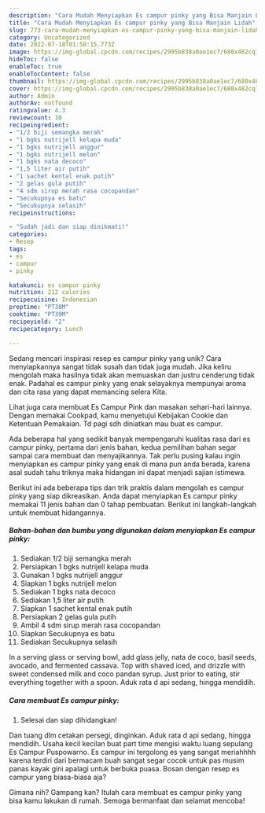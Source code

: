 ```yaml
---
description: "Cara Mudah Menyiapkan Es campur pinky yang Bisa Manjain Lidah"
title: "Cara Mudah Menyiapkan Es campur pinky yang Bisa Manjain Lidah"
slug: 773-cara-mudah-menyiapkan-es-campur-pinky-yang-bisa-manjain-lidah
category: Uncategorized
date: 2022-07-18T01:50:15.773Z
image: https://img-global.cpcdn.com/recipes/2995b838a0ae1ec7/680x482cq70/es-campur-pinky-foto-resep-utama.jpg
hideToc: false
enableToc: true
enableTocContent: false
thumbnail: https://img-global.cpcdn.com/recipes/2995b838a0ae1ec7/680x482cq70/es-campur-pinky-foto-resep-utama.jpg
cover: https://img-global.cpcdn.com/recipes/2995b838a0ae1ec7/680x482cq70/es-campur-pinky-foto-resep-utama.jpg
author: Admin
authorAv: notfound
ratingvalue: 4.3
reviewcount: 10
recipeingredient:
- "1/2 biji semangka merah"
- "1 bgks nutrijell kelapa muda"
- "1 bgks nutrijell anggur"
- "1 bgks nutrijell melon"
- "1 bgks nata decoco"
- "1,5 liter air putih"
- "1 sachet kental enak putih"
- "2 gelas gula putih"
- "4 sdm sirup merah rasa cocopandan"
- "Secukupnya es batu"
- "Secukupnya selasih"
recipeinstructions:

- "Sudah jadi dan siap dinikmati!"
categories:
- Resep
tags:
- es
- campur
- pinky

katakunci: es campur pinky 
nutrition: 212 calories
recipecuisine: Indonesian
preptime: "PT38M"
cooktime: "PT39M"
recipeyield: "2"
recipecategory: Lunch

---
```





Sedang mencari inspirasi resep es campur pinky yang unik? Cara menyiapkannya sangat tidak susah dan tidak juga mudah. Jika keliru mengolah maka hasilnya tidak akan memuaskan dan justru cenderung tidak enak. Padahal es campur pinky yang enak selayaknya mempunyai aroma dan cita rasa yang dapat memancing selera Kita.





Lihat juga cara membuat Es Campur Pink dan masakan sehari-hari lainnya. Dengan memakai Cookpad, kamu menyetujui Kebijakan Cookie dan Ketentuan Pemakaian. Td pagi sdh diniatkan mau buat es campur.

Ada beberapa hal yang sedikit banyak mempengaruhi kualitas rasa dari es campur pinky, pertama dari jenis bahan, kedua pemilihan bahan segar sampai cara membuat dan menyajikannya. Tak perlu pusing kalau ingin menyiapkan es campur pinky yang enak di mana pun anda berada, karena asal sudah tahu triknya maka hidangan ini dapat menjadi sajian istimewa.






Berikut ini ada beberapa tips dan trik praktis dalam mengolah es campur pinky yang siap dikreasikan. Anda dapat menyiapkan Es campur pinky memakai 11 jenis bahan dan 0 tahap pembuatan. Berikut ini langkah-langkah untuk membuat hidangannya.

<!--inarticleads1-->

##### Bahan-bahan dan bumbu yang digunakan dalam menyiapkan Es campur pinky:

1. Sediakan 1/2 biji semangka merah
1. Persiapkan 1 bgks nutrijell kelapa muda
1. Gunakan 1 bgks nutrijell anggur
1. Siapkan 1 bgks nutrijell melon
1. Sediakan 1 bgks nata decoco
1. Sediakan 1,5 liter air putih
1. Siapkan 1 sachet kental enak putih
1. Persiapkan 2 gelas gula putih
1. Ambil 4 sdm sirup merah rasa cocopandan
1. Siapkan Secukupnya es batu
1. Sediakan Secukupnya selasih


In a serving glass or serving bowl, add glass jelly, nata de coco, basil seeds, avocado, and fermented cassava. Top with shaved iced, and drizzle with sweet condensed milk and coco pandan syrup. Just prior to eating, stir everything together with a spoon. Aduk rata d api sedang, hingga mendidih. 

<!--inarticleads2-->

##### Cara membuat Es campur pinky:


1. Selesai dan siap dihidangkan!

Dan tuang dlm cetakan persegi, dinginkan. Aduk rata d api sedang, hingga mendidih. Usaha kecil kecilan buat part time mengisi waktu luang sepulang Es Campur Puspowarno. Es campur ini tergolong es yang sangat meriahhhh karena terdiri dari bermacam buah sangat segar cocok untuk pas musim panas kayak gini apalagi untuk berbuka puasa. Bosan dengan resep es campur yang biasa-biasa aja? 

Gimana nih? Gampang kan? Itulah cara membuat es campur pinky yang bisa kamu lakukan di rumah. Semoga bermanfaat dan selamat mencoba!
